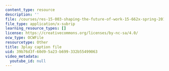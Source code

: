 ```yaml
---
content_type: resource
description: ''
file: /courses/res-15-003-shaping-the-future-of-work-15-662x-spring-2016/39b76d3f60d95a23b699332b55499063_DE9TnscEmtw.vtt
file_type: application/x-subrip
learning_resource_types: []
license: https://creativecommons.org/licenses/by-nc-sa/4.0/
ocw_type: OCWFile
resourcetype: Other
title: 3play caption file
uid: 39b76d3f-60d9-5a23-b699-332b55499063
video_metadata:
  youtube_id: null
---
```

